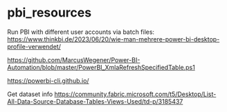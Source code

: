 # pbi_resources
Run PBI with different user accounts via batch files:
https://www.thinkbi.de/2023/06/20/wie-man-mehrere-power-bi-desktop-profile-verwendet/

https://github.com/MarcusWegener/Power-BI-Automation/blob/master/PowerBI_XmlaRefreshSpecifiedTable.ps1


https://powerbi-cli.github.io/

Get dataset info
https://community.fabric.microsoft.com/t5/Desktop/List-All-Data-Source-Database-Tables-Views-Used/td-p/3185437
